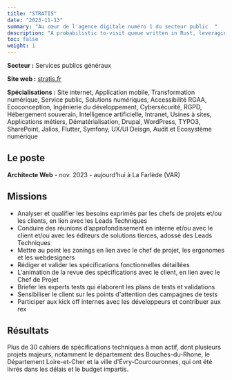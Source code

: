 ```yaml
---
title: "STRATIS"
date: "2023-11-13"
summary: "Au cœur de l'agence digitale numéro 1 du secteur public  "
description: "A probabilistic to-visit queue written in Rust, leveraging a Bloom Filter to detect already visited elements."
toc: false   
weight: 1
---
```


**Secteur :** Services publics généraux

**Site web :** [stratis.fr](http://stratis.fr "stratis.fr")

**Spécialisations :**
Site internet, Application mobile, Transformation numérique, Service public, Solutions numériques, Accessibilité RGAA, Ecoconception, Ingénierie du développement, Cybersécurité, RGPD, Hébergement souverain, Intelligence artificielle, Intranet, Usines à sites, Applications métiers, Dématérialisation, Drupal, WordPress, TYPO3, SharePoint, Jalios, Flutter, Symfony, UX/UI Deisgn, Audit et Ecosystème numérique

## Le poste
**Architecte Web** - nov. 2023 - aujourd’hui à La Farlède (VAR)

## Missions
* Analyser et qualifier les besoins exprimés par les chefs de projets et/ou les clients, en lien avec les Leads Techniques
* Conduire des réunions d’approfondissement en interne et/ou avec le client et/ou avec les éditeurs de solutions tierces, adossé des Leads Techniques
* Mettre au point les zonings en lien avec le chef de projet, les ergonomes et les webdesigners
* Rédiger et valider les spécifications fonctionnelles détaillées
* L'animation de la revue des spécifications avec le client, en lien avec le Chef de Projet
* Briefer les experts tests qui élaborent les plans de tests et validations
* Sensibiliser le client sur les points d'attention des campagnes de tests
* Participer aux kick off internes avec les développeurs et contribuer aux rex


## Résultats
Plus de 30 cahiers de spécifications techniques à mon actif, dont plusieurs projets majeurs, notamment le département des Bouches-du-Rhone, le Département Loire-et-Cher et la ville d'Évry-Courcouronnes, qui ont été livrés dans les délais et le budget impartis.